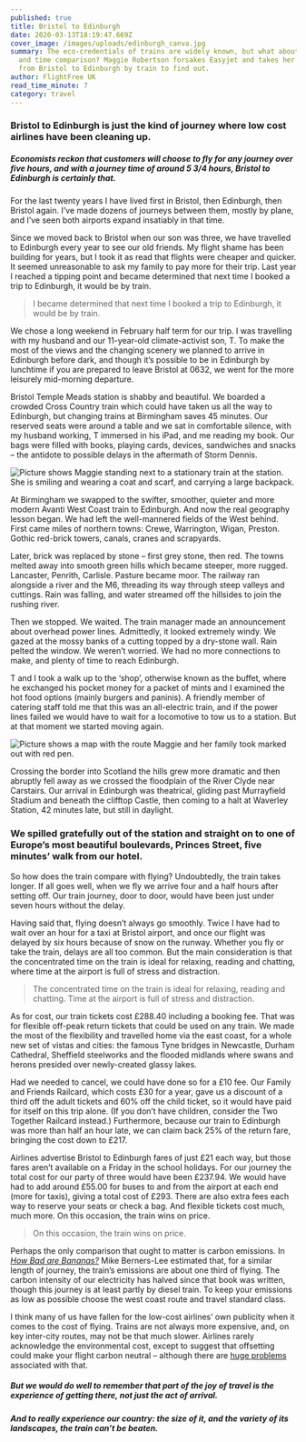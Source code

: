 ```yaml
---
published: true
title: Bristol to Edinburgh
date: 2020-03-13T18:19:47.669Z
cover_image: /images/uploads/edinburgh_canva.jpg
summary: The eco-credentials of trains are widely known, but what about the cost
  and time comparison? Maggie Robertson forsakes Easyjet and takes her family
  from Bristol to Edinburgh by train to find out.
author: FlightFree UK
read_time_minute: 7
category: travel
---
```

### Bristol to Edinburgh is just the kind of journey where low cost airlines have been cleaning up.

##### Economists reckon that customers will choose to fly for any journey over five hours, and with a journey time of around 5 3/4 hours, Bristol to Edinburgh is certainly that.

For the last twenty years I have lived first in Bristol, then Edinburgh, then Bristol again. I’ve made dozens of journeys between them, mostly by plane, and I’ve seen both airports expand insatiably in that time.

Since we moved back to Bristol when our son was three, we have travelled to Edinburgh every year to see our old friends. My flight shame has been building for years, but I took it as read that flights were cheaper and quicker. It seemed unreasonable to ask my family to pay more for their trip. Last year I reached a tipping point and became determined that next time I booked a trip to Edinburgh, it would be by train.

> I became determined that next time I booked a trip to Edinburgh, it would be by train.

We chose a long weekend in February half term for our trip. I was travelling with my husband and our 11-year-old climate-activist son, T. To make the most of the views and the changing scenery we planned to arrive in Edinburgh before dark, and though it’s possible to be in Edinburgh by lunchtime if you are prepared to leave Bristol at 0632, we went for the more leisurely mid-morning departure.

Bristol Temple Meads station is shabby and beautiful. We boarded a crowded Cross Country train which could have taken us all the way to Edinburgh, but changing trains at Birmingham saves 45 minutes. Our reserved seats were around a table and we sat in comfortable silence, with my husband working, T immersed in his iPad, and me reading my book. Our bags were filled with books, playing cards, devices, sandwiches and snacks – the antidote to possible delays in the aftermath of Storm Dennis.

![Picture shows Maggie standing next to a stationary train at the station. She is smiling and wearing a coat and scarf, and carrying a large backpack. ](/images/uploads/maggie_cross_country_train.jpg "Maggie on the journey")

At Birmingham we swapped to the swifter, smoother, quieter and more modern Avanti West Coast train to Edinburgh. And now the real geography lesson began. We had left the well-mannered fields of the West behind. First came miles of northern towns: Crewe, Warrington, Wigan, Preston. Gothic red-brick towers, canals, cranes and scrapyards. 

Later, brick was replaced by stone – first grey stone, then red. The towns melted away into smooth green hills which became steeper, more rugged. Lancaster, Penrith, Carlisle. Pasture became moor. The railway ran alongside a river and the M6, threading its way through steep valleys and cuttings. Rain was falling, and water streamed off the hillsides to join the rushing river.

Then we stopped. We waited. The train manager made an announcement about overhead power lines. Admittedly, it looked extremely windy. We gazed at the mossy banks of a cutting topped by a dry-stone wall. Rain pelted the window. We weren’t worried. We had no more connections to make, and plenty of time to reach Edinburgh.

T and I took a walk up to the ‘shop’, otherwise known as the buffet, where he exchanged his pocket money for a packet of mints and I examined the hot food options (mainly burgers and paninis). A friendly member of catering staff told me that this was an all-electric train, and if the power lines failed we would have to wait for a locomotive to tow us to a station. But at that moment we started moving again.

![Picture shows a map with the route Maggie and her family took marked out with red pen. ](/images/uploads/a_geography_lesson.jpg "A geography lesson")

Crossing the border into Scotland the hills grew more dramatic and then abruptly fell away as we crossed the floodplain of the River Clyde near Carstairs. Our arrival in Edinburgh was theatrical, gliding past Murrayfield Stadium and beneath the clifftop Castle, then coming to a halt at Waverley Station, 42 minutes late, but still in daylight. 

### We spilled gratefully out of the station and straight on to one of Europe’s most beautiful boulevards, Princes Street, five minutes’ walk from our hotel.

So how does the train compare with flying? Undoubtedly, the train takes longer. If all goes well, when we fly we arrive four and a half hours after setting off. Our train journey, door to door, would have been just under seven hours without the delay. 

Having said that, flying doesn’t always go smoothly. Twice I have had to wait over an hour for a taxi at Bristol airport, and once our flight was delayed by six hours because of snow on the runway. Whether you fly or take the train, delays are all too common. But the main consideration is that the concentrated time on the train is ideal for relaxing, reading and chatting, where time at the airport is full of stress and distraction.

> The concentrated time on the train is ideal for relaxing, reading and chatting. Time at the airport is full of stress and distraction. 

As for cost, our train tickets cost £288.40 including a booking fee. That was for flexible off-peak return tickets that could be used on any train. We made the most of the flexibility and travelled home via the east coast, for a whole new set of vistas and cities: the famous Tyne bridges in Newcastle, Durham Cathedral, Sheffield steelworks and the flooded midlands where swans and herons presided over newly-created glassy lakes. 

Had we needed to cancel, we could have done so for a £10 fee. Our Family and Friends Railcard, which costs £30 for a year, gave us a discount of a third off the adult tickets and 60% off the child ticket, so it would have paid for itself on this trip alone. (If you don’t have children, consider the Two Together Railcard instead.) Furthermore, because our train to Edinburgh was more than half an hour late, we can claim back 25% of the return fare, bringing the cost down to £217.

Airlines advertise Bristol to Edinburgh fares of just £21 each way, but those fares aren’t available on a Friday in the school holidays. For our journey the total cost for our party of three would have been £237.94. We would have had to add around £55.00 for buses to and from the airport at each end (more for taxis), giving a total cost of £293. There are also extra fees each way to reserve your seats or check a bag. And flexible tickets cost much, much more. On this occasion, the train wins on price.

> On this occasion, the train wins on price.

Perhaps the only comparison that ought to matter is carbon emissions. In *[How Bad are Bananas?](https://www.waterstones.com/book/how-bad-are-bananas/mike-berners-lee/9781846688911)* Mike Berners-Lee estimated that, for a similar length of journey, the train’s emissions are about one third of flying. The carbon intensity of our electricity has halved since that book was written, though this journey is at least partly by diesel train. To keep your emissions as low as possible choose the west coast route and travel standard class.

I think many of us have fallen for the low-cost airlines’ own publicity when it comes to the cost of flying. Trains are not always more expensive, and, on key inter-city routes, may not be that much slower. Airlines rarely acknowledge the environmental cost, except to suggest that offsetting could make your flight carbon neutral – although there are [huge problems](https://flightfree.co.uk/post/the-truth-about-carbon-offsets/) associated with that.

##### But we would do well to remember that part of the joy of travel is the experience of getting there, not just the act of arrival.

##### And to really experience our country: the size of it, and the variety of its landscapes, the train can’t be beaten.